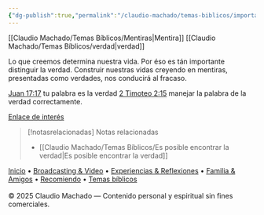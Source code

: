 ```yaml
---
{"dg-publish":true,"permalink":"/claudio-machado/temas-biblicos/importancia-de-distinguir-la-verdad/"}
---
```


[[Claudio Machado/Temas Bíblicos/Mentiras\|Mentira]]
[[Claudio Machado/Temas Bíblicos/verdad\|verdad]]

Lo que creemos determina nuestra vida. Por éso es tán importante distinguir la verdad. Construir nuestras vidas creyendo en mentiras, presentadas como verdades, nos conducirá al fracaso.

[Juan 17:17](https://wol.jw.org/es/wol/bc/r4/lp-s/1965841/8/0) tu palabra es la verdad 
[2 Timoteo 2:15](https://wol.jw.org/es/wol/bc/r4/lp-s/1973243/4/0) manejar la palabra de la verdad correctamente.

[Enlace de interés](https://wol.jw.org/es/wol/d/r4/lp-s/2024481)



> [!notasrelacionadas] Notas relacionadas
> - [[Claudio Machado/Temas Bíblicos/Es posible encontrar la verdad\|Es posible encontrar la verdad]]



<div class="pie-simple">
  <a href="https://mis-apuntes-psi.vercel.app/">Inicio</a> •
  <a href="https://mis-apuntes-psi.vercel.app/claudio-machado/brodcasting-and-videos/principial-brodcasting-and-video/">Broadcasting & Video</a> •
  <a href="https://mis-apuntes-psi.vercel.app/claudio-machado/experiencias-and-reflexiones/experiencias-and-reflexiones/">Experiencias & Reflexiones</a> •
  <a href="https://mis-apuntes-psi.vercel.app/claudio-machado/familia-and-amigos/familia-and-amigos/">Familia & Amigos</a> •
  <a href="https://mis-apuntes-psi.vercel.app/claudio-machado/recomendaciones/recomiendo/">Recomiendo</a> •
  <a href="https://mis-apuntes-psi.vercel.app/claudio-machado/temas-biblicos/temas-biblicos/">Temas bíblicos</a>
  <br><br>
  <span class="legal">© 2025 Claudio Machado — Contenido personal y espiritual sin fines comerciales.</span>
</div>